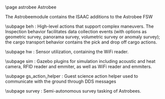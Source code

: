 \page astrobee Astrobee


The Astrobeemodule contains the ISAAC additions to the Astrobee FSW

\subpage beh : High-level actions that support complex maneuvers. The Inspection behavior facilitates data collection events (with options as geometric survey, panorama survey, volumetric survey or anomaly survey); the cargo transport behavior contains the pick and drop off cargo actions.

\subpage hw : Sensor utilization, containing the WiFi reader.

\subpage sim : Gazebo plugins for simulation including acoustic and heat camera, RFID reader and emmiter, as well as WiFi reader and emmiters.

\subpage gs_action_helper : Guest science action helper used to communicate with the ground through DDS messages

\subpage survey : Semi-autonomous survey tasking of Astrobees.
